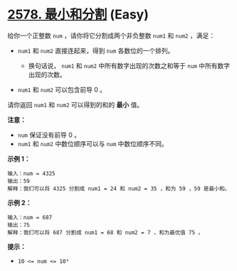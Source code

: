 # [2578. 最小和分割][link] (Easy)

[link]: https://leetcode.cn/problems/split-with-minimum-sum/

给你一个正整数 `num` ，请你将它分割成两个非负整数 `num1` 和 `num2` ，满足：

- `num1` 和 `num2` 直接连起来，得到 `num` 各数位的一个排列。

  - 换句话说， `num1` 和 `num2` 中所有数字出现的次数之和等于 `num` 中所有数字出现的次数。
- `num1` 和 `num2` 可以包含前导 0 。

请你返回 `num1` 和 `num2` 可以得到的和的 **最小** 值。

**注意：**

- `num` 保证没有前导 0 。
- `num1` 和 `num2` 中数位顺序可以与 `num` 中数位顺序不同。

**示例 1：**

```
输入：num = 4325
输出：59
解释：我们可以将 4325 分割成 num1 = 24 和 num2 = 35 ，和为 59 ，59 是最小和。
```

**示例 2：**

```
输入：num = 687
输出：75
解释：我们可以将 687 分割成 num1 = 68 和 num2 = 7 ，和为最优值 75 。
```

**提示：**

- `10 <= num <= 10⁹`
